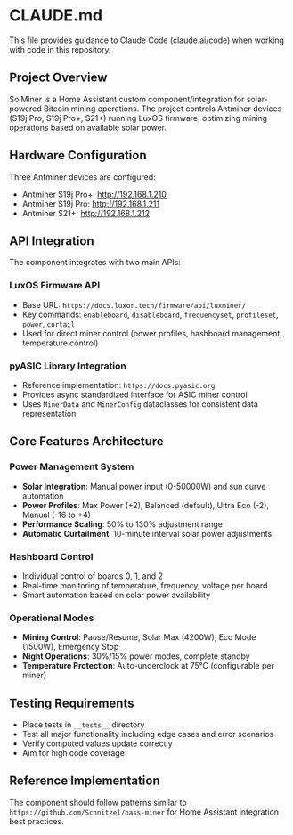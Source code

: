 # CLAUDE.md

This file provides guidance to Claude Code (claude.ai/code) when working with code in this repository.

## Project Overview

SolMiner is a Home Assistant custom component/integration for solar-powered Bitcoin mining operations. The project controls Antminer devices (S19j Pro, S19j Pro+, S21+) running LuxOS firmware, optimizing mining operations based on available solar power.

## Hardware Configuration

Three Antminer devices are configured:
- Antminer S19j Pro+: http://192.168.1.210
- Antminer S19j Pro: http://192.168.1.211  
- Antminer S21+: http://192.168.1.212

## API Integration

The component integrates with two main APIs:

### LuxOS Firmware API
- Base URL: `https://docs.luxor.tech/firmware/api/luxminer/`
- Key commands: `enableboard`, `disableboard`, `frequencyset`, `profileset`, `power`, `curtail`
- Used for direct miner control (power profiles, hashboard management, temperature control)

### pyASIC Library Integration
- Reference implementation: `https://docs.pyasic.org`
- Provides async standardized interface for ASIC miner control
- Uses `MinerData` and `MinerConfig` dataclasses for consistent data representation

## Core Features Architecture

### Power Management System
- **Solar Integration**: Manual power input (0-50000W) and sun curve automation
- **Power Profiles**: Max Power (+2), Balanced (default), Ultra Eco (-2), Manual (-16 to +4)
- **Performance Scaling**: 50% to 130% adjustment range
- **Automatic Curtailment**: 10-minute interval solar power adjustments

### Hashboard Control
- Individual control of boards 0, 1, and 2
- Real-time monitoring of temperature, frequency, voltage per board
- Smart automation based on solar power availability

### Operational Modes
- **Mining Control**: Pause/Resume, Solar Max (4200W), Eco Mode (1500W), Emergency Stop
- **Night Operations**: 30%/15% power modes, complete standby
- **Temperature Protection**: Auto-underclock at 75°C (configurable per miner)

## Testing Requirements

- Place tests in `__tests__` directory
- Test all major functionality including edge cases and error scenarios
- Verify computed values update correctly
- Aim for high code coverage

## Reference Implementation

The component should follow patterns similar to `https://github.com/Schnitzel/hass-miner` for Home Assistant integration best practices.